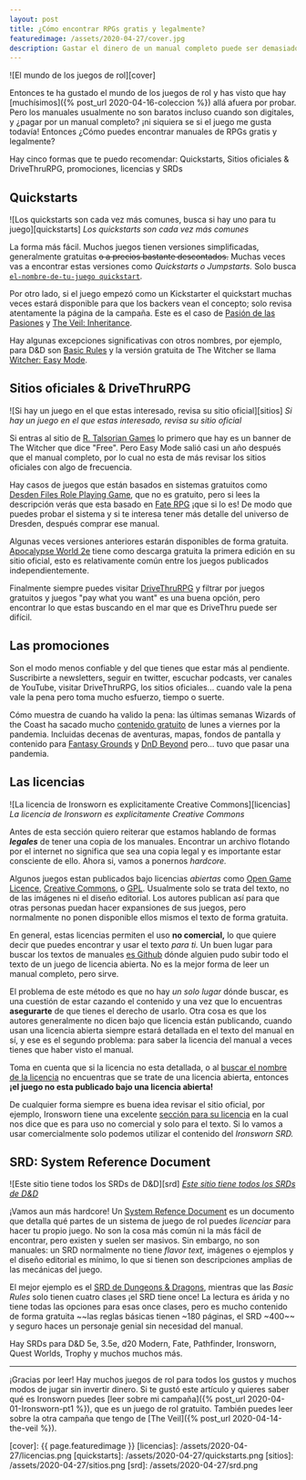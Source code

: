```yaml
---
layout: post
title: ¿Cómo encontrar RPGs gratis y legalmente?
featuredimage: /assets/2020-04-27/cover.jpg
description: Gastar el dinero de un manual completo puede ser demasiado si aun no sabes si te gusta o no el juego ¿Qué hago para conseguir manuales gratuitos y legales?
---
```


![El mundo de los juegos de rol][cover]

Entonces te ha gustado el mundo de los juegos de rol y has visto que hay [muchísimos]({% post_url 2020-04-16-coleccion %}) allá afuera por probar. Pero los manuales usualmente no son baratos incluso cuando son digitales, y ¿pagar por un manual completo? ¡ni siquiera se si el juego me gusta todavía! Entonces ¿Cómo puedes encontrar manuales de RPGs gratis y legalmente?

<!--more-->

Hay cinco formas que te puedo recomendar: Quickstarts, Sitios oficiales & DriveThruRPG, promociones, licencias y SRDs

## Quickstarts

![Los quickstarts son cada vez más comunes, busca si hay uno para tu juego][quickstarts]
_Los quickstarts son cada vez más comunes_

La forma más fácil. Muchos juegos tienen versiones simplificadas, generalmente gratuitas ~~o a precios bastante descontados.~~ Muchas veces vas a encontrar estas versiones como _Quickstarts o Jumpstarts._ Solo busca [`el-nombre-de-tu-juego quickstart`](https://google.com/?q=star+trek+adventures+quickstart).

Por otro lado, si el juego empezó como un Kickstarter el quickstart muchas veces estará disponible para que los backers vean el concepto; solo revisa atentamente la página de la campaña. Este es el caso de [Pasión de las Pasiones](https://www.kickstarter.com/projects/bleongambetta/pasion-de-las-pasiones) y [The Veil: Inheritance](https://www.kickstarter.com/projects/samjokopublishing/the-veil-inheritance-a-biopunk-tabletop-roleplayin).

Hay algunas excepciones significativas con otros nombres, por ejemplo, para D&D son [Basic Rules](https://dnd.wizards.com/articles/features/basicrules) y la versión gratuita de The Witcher se llama [Witcher: Easy Mode](https://www.drivethrurpg.com/product/281212/Witcher-Easy-Mode).

## Sitios oficiales & DriveThruRPG

![Si hay un juego en el que estas interesado, revisa su sitio oficial][sitios]
_Si hay un juego en el que estas interesado, revisa su sitio oficial_

Si entras al sitio de [R. Talsorian Games](https://rtalsoriangames.com/) lo primero que hay es un banner de The Witcher que dice "Free". Pero Easy Mode salió casi un año después que el manual completo, por lo cual no esta de más revisar los sitios oficiales con algo de frecuencia.

Hay casos de juegos que están basados en sistemas gratuitos como [Desden Files Role Playing Game](https://www.evilhat.com/home/dresden-files-rpg/), que no es gratuito, pero si lees la descripción verás que esta basado en [Fate RPG](https://www.evilhat.com/home/fate-core-downloads/) ¡que si lo es! De modo que puedes probar el sistema y si te interesa tener más detalle del universo de Dresden, después comprar ese manual.

Algunas veces versiones anteriores estarán disponibles de forma gratuita. [Apocalypse World 2e](http://apocalypse-world.com/) tiene como descarga gratuita la primera edición en su sitio oficial, esto es relativamente común entre los juegos publicados independientemente.

Finalmente siempre puedes visitar [DriveThruRPG](https://drivethrurpg.com/) y filtrar por juegos gratuitos y juegos "pay what you want"  es una buena opción, pero encontrar lo que estas buscando en el mar que es DriveThru puede ser difícil.

## Las promociones

Son el modo menos confiable y del que tienes que estar más al pendiente. Suscribirte a newsletters, seguir en twitter, escuchar podcasts, ver canales de YouTube, visitar DriveThruRPG, los sitios oficiales... cuando vale la pena vale la pena pero toma mucho esfuerzo, tiempo o suerte.

Cómo muestra de cuando ha valido la pena: las últimas semanas Wizards of the Coast ha sacado mucho [contenido gratuito](https://dnd.wizards.com/remote/freematerial) de lunes a viernes por la pandemia. Incluidas decenas de aventuras, mapas, fondos de pantalla y contenido para [Fantasy Grounds](https://www.fantasygrounds.com/) y [DnD Beyond](https://dndbeyond.com/) pero... tuvo que pasar una pandemia.

## Las licencias

![La licencia de Ironsworn es explicitamente Creative Commons][licencias]
_La licencia de Ironsworn es explicitamente Creative Commons_

Antes de esta sección quiero reiterar que estamos hablando de formas _**legales**_ de tener una copia de los manuales. Encontrar un archivo flotando por el internet no significa que sea una copia legal y es importante estar consciente de ello. Ahora si, vamos a ponernos _hardcore._

Algunos juegos estan publicados bajo licencias _abiertas_ como [Open Game Licence](https://en.wikipedia.org/wiki/Open_Game_License), [Creative Commons](https://creativecommons.org/), o [GPL](https://www.gnu.org/licenses/gpl-3.0.en.html). Usualmente solo se trata del texto, no de las imágenes ni el diseño editorial. Los autores publican así para que otras personas puedan hacer expansiones de sus juegos, pero normalmente no ponen disponible ellos mismos el texto de forma gratuita.

En general, estas licencias permiten el uso **no comercial,** lo que quiere decir que puedes encontrar y usar el texto _para ti._ Un buen lugar para buscar los textos de manuales [es Github](https://github.com/albill/The_Veil_Reference_Rules/) dónde alguien pudo subir todo el texto de un juego de licencia abierta. No es la mejor forma de leer un manual completo, pero sirve.

El problema de este método es que no hay _un solo lugar_ dónde buscar, es una cuestión de estar cazando el contenido y una vez que lo encuentras **asegurarte** de que tienes el derecho de usarlo. Otra cosa es que los autores generalmente no dicen bajo que licencia están publicando, cuando usan una licencia abierta siempre estará detallada en el texto del manual en sí, y ese es el segundo problema: para saber la licencia del manual a veces tienes que haber visto el manual.

Toma en cuenta que si la licencia no esta detallada, o al [buscar el nombre de la licencia](https://choosealicense.com/) no encuentras que se trate de una licencia abierta, entonces **¡el juego no esta publicado bajo una licencia abierta!**

De cualquier forma siempre es buena idea revisar el sitio oficial, por ejemplo, Ironsworn tiene una excelente [sección para su licencia](https://www.ironswornrpg.com/licensing) en la cual nos dice que es para uso no comercial y solo para el texto. Si lo vamos a usar comercialmente solo podemos utilizar el contenido del _Ironsworn SRD._

## SRD: System Reference Document

![Este sitio tiene todos los SRDs de D&D][srd]
_[Este sitio tiene todos los SRDs de D&D](https://www.d20srd.org/)_

¡Vamos aun más hardcore! Un [System Refence Document](https://en.wikipedia.org/wiki/System_Reference_Document) es un documento que detalla qué partes de un sistema de juego de rol puedes _licenciar_ para hacer tu propio juego. No son la cosa más común ni la más fácil de encontrar, pero existen y suelen ser masivos. Sin embargo, no son manuales: un SRD normalmente no tiene _flavor text,_ imágenes o ejemplos y el diseño editorial es mínimo, lo que si tienen son descripciones amplias de las mecánicas del juego.

El mejor ejemplo es el [SRD de Dungeons & Dragons](https://dnd.wizards.com/articles/features/systems-reference-document-srd), mientras que las _Basic Rules_ solo tienen cuatro clases ¡el SRD tiene once! La lectura es árida y no tiene todas las opciones para esas once clases, pero es mucho contenido de forma gratuita ~~las reglas básicas tienen ~180 páginas, el SRD ~400~~ y seguro haces un personaje genial sin necesidad del manual.

Hay SRDs para D&D 5e, 3.5e, d20 Modern, Fate, Pathfinder, Ironsworn, Quest Worlds, Trophy y muchos muchos más.

---

¡Gracias por leer! Hay muchos juegos de rol para todos los gustos y muchos modos de jugar sin invertir dinero. Si te gustó este artículo y quieres saber qué es Ironsworn puedes [leer sobre mi campaña]({% post_url 2020-04-01-Ironsworn-pt1 %}), que es un juego de rol gratuito. También puedes leer sobre la otra campaña que tengo de [The Veil]({% post_url 2020-04-14-the-veil %}).

[cover]: {{ page.featuredimage }}
[licencias]: /assets/2020-04-27/licencias.png
[quickstarts]: /assets/2020-04-27/quickstarts.png
[sitios]: /assets/2020-04-27/sitios.png
[srd]: /assets/2020-04-27/srd.png
